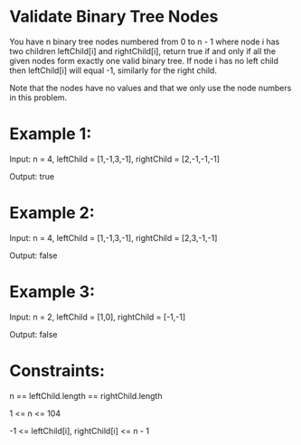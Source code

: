 # Validate Binary Tree Nodes
You have n binary tree nodes numbered from 0 to n - 1 where node i has two children leftChild[i] 
and rightChild[i], return true if and only if all the given nodes form exactly one valid binary tree.
If node i has no left child then leftChild[i] will equal -1, similarly for the right child.

Note that the nodes have no values and that we only use the node numbers in this problem.
# Example 1:

Input: n = 4, leftChild = [1,-1,3,-1], rightChild = [2,-1,-1,-1]

Output: true
# Example 2:

Input: n = 4, leftChild = [1,-1,3,-1], rightChild = [2,3,-1,-1]

Output: false
# Example 3:

Input: n = 2, leftChild = [1,0], rightChild = [-1,-1]

Output: false
# Constraints:

n == leftChild.length == rightChild.length

1 <= n <= 104

-1 <= leftChild[i], rightChild[i] <= n - 1
